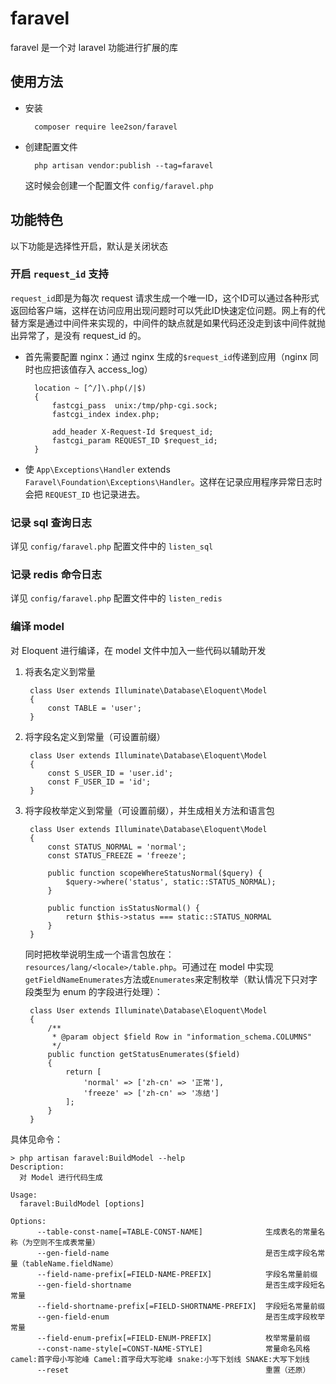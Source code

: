 # faravel
faravel 是一个对 laravel 功能进行扩展的库

## 使用方法
+ 安装

        composer require lee2son/faravel
        
+ 创建配置文件

        php artisan vendor:publish --tag=faravel
        
    这时候会创建一个配置文件 `config/faravel.php`

## 功能特色
以下功能是选择性开启，默认是关闭状态

### 开启  `request_id` 支持
`request_id`即是为每次 request 请求生成一个唯一ID，这个ID可以通过各种形式返回给客户端，这样在访问应用出现问题时可以凭此ID快速定位问题。网上有的代替方案是通过中间件来实现的，中间件的缺点就是如果代码还没走到该中间件就抛出异常了，是没有 request_id 的。

+ 首先需要配置 nginx：通过 nginx 生成的`$request_id`传递到应用（nginx 同时也应把该值存入 access_log）

        location ~ [^/]\.php(/|$)
        {
            fastcgi_pass  unix:/tmp/php-cgi.sock;
            fastcgi_index index.php;
            
            add_header X-Request-Id $request_id;
            fastcgi_param REQUEST_ID $request_id;
        }

+ 使 `App\Exceptions\Handler` extends `Faravel\Foundation\Exceptions\Handler`。这样在记录应用程序异常日志时会把 `REQUEST_ID` 也记录进去。

### 记录 sql 查询日志
详见 `config/faravel.php` 配置文件中的 `listen_sql`

### 记录 redis 命令日志
详见 `config/faravel.php` 配置文件中的 `listen_redis`

### 编译 model
对 Eloquent 进行编译，在 model 文件中加入一些代码以辅助开发

1. 将表名定义到常量

        class User extends Illuminate\Database\Eloquent\Model
        {
            const TABLE = 'user';
        }
2. 将字段名定义到常量（可设置前缀）

        class User extends Illuminate\Database\Eloquent\Model
        {
            const S_USER_ID = 'user.id';
            const F_USER_ID = 'id';
        }
        
3. 将字段枚举定义到常量（可设置前缀），并生成相关方法和语言包

        class User extends Illuminate\Database\Eloquent\Model
        {
            const STATUS_NORMAL = 'normal';
            const STATUS_FREEZE = 'freeze';
            
            public function scopeWhereStatusNormal($query) {
                $query->where('status', static::STATUS_NORMAL);
            }
            
            public function isStatusNormal() {
                return $this->status === static::STATUS_NORMAL
            }
        }

    同时把枚举说明生成一个语言包放在：`resources/lang/<locale>/table.php`。可通过在 model 中实现`getFieldNameEnumerates`方法或`Enumerates`来定制枚举（默认情况下只对字段类型为 enum 的字段进行处理）：
    
        class User extends Illuminate\Database\Eloquent\Model
        {
            /**
             * @param object $field Row in "information_schema.COLUMNS"
             */
            public function getStatusEnumerates($field)
            {
                return [
                    'normal' => ['zh-cn' => '正常'],
                    'freeze' => ['zh-cn' => '冻结']
                ];
            }
        }

具体见命令：

    > php artisan faravel:BuildModel --help
    Description:
      对 Model 进行代码生成
    
    Usage:
      faravel:BuildModel [options]
    
    Options:
          --table-const-name[=TABLE-CONST-NAME]              生成表名的常量名称（为空则不生成表常量）
          --gen-field-name                                   是否生成字段名常量（tableName.fieldName）
          --field-name-prefix[=FIELD-NAME-PREFIX]            字段名常量前缀
          --gen-field-shortname                              是否生成字段短名常量
          --field-shortname-prefix[=FIELD-SHORTNAME-PREFIX]  字段短名常量前缀
          --gen-field-enum                                   是否生成字段枚举常量
          --field-enum-prefix[=FIELD-ENUM-PREFIX]            枚举常量前缀
          --const-name-style[=CONST-NAME-STYLE]              常量命名风格 camel:首字母小写驼峰 Camel:首字母大写驼峰 snake:小写下划线 SNAKE:大写下划线
          --reset                                            重置（还原）
